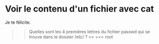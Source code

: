 # Voir le contenu d'un fichier avec cat

Je te félicite. 


>> Quelles sont les 4 premières lettres du fichier passwd qui se trouve dans le dossier /etc/ ? <<
=== root
